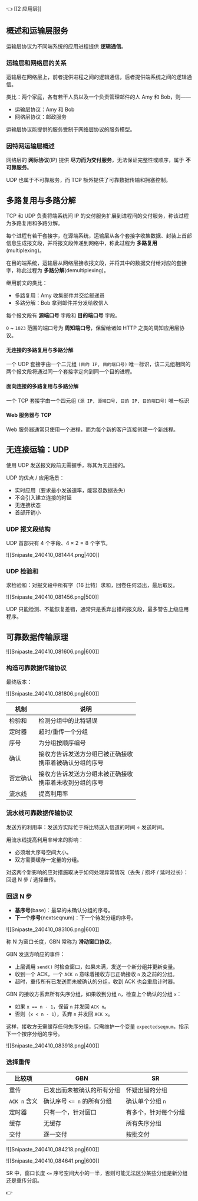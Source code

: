 👈 [[2 应用层]]

## 概述和运输层服务

运输层协议为不同端系统的应用进程提供 **逻辑通信**。

### 运输层和网络层的关系

运输层在网络层上，前者提供进程之间的逻辑通信，后者提供端系统之间的逻辑通信。

类比：两个家庭，各有若干人员以及一个负责管理邮件的人 Amy 和 Bob，则——

- 运输层协议：Amy 和 Bob
- 网络层协议：邮政服务

运输层协议能提供的服务受制于网络层协议的服务模型。

### 因特网运输层概述

网络层的 **网际协议**(IP) 提供 **尽力而为交付服务**，无法保证完整性或顺序，属于 **不可靠服务**。

UDP 也属于不可靠服务，而 TCP 额外提供了可靠数据传输和拥塞控制。

## 多路复用与多路分解

TCP 和 UDP 负责将端系统间 IP 的交付服务扩展到进程间的交付服务，称该过程为多路复用和多路分解。

每个进程有若干套接字，在源端系统，运输层从各个套接字收集数据、封装上首部信息生成报文段，并将报文段传递到网络中，称此过程为 **多路复用**(multiplexing)。

在目的端系统，运输层从网络层接收报文段，并将其中的数据交付给对应的套接字，称此过程为 **多路分解**(demultiplexing)。

继用前文的类比：

- 多路复用：Amy 收集邮件并交给邮递员
- 多路分解：Bob 拿到邮件并分发给收信人

每个报文段有 **源端口号** 字段和 **目的端口号** 字段。

`0` ~ `1023` 范围的端口号为 **周知端口号**，保留给诸如 HTTP 之类的周知应用层协议。

#### 无连接的多路复用与多路分解

一个 UDP 套接字由一个二元组 `(目的 IP, 目的端口号)` 唯一标识，该二元组相同的两个报文段将通过同一个套接字定向到同一个目的进程。

#### 面向连接的多路复用与多路分解

一个 TCP 套接字由一个四元组 `(源 IP, 源端口号, 目的 IP, 目的端口号)` 唯一标识

#### Web 服务器与 TCP

Web 服务器通常只使用一个进程，而为每个新的客户连接创建一个新线程。

## 无连接运输：UDP

使用 UDP 发送报文段前无需握手，称其为无连接的。

UDP 的优点 / 应用场景：

- 实时应用（要求最小发送速率，能容忍数据丢失）
- 不会引入建立连接的时延
- 无连接状态
- 首部开销小

### UDP 报文段结构

UDP 首部只有 4 个字段、$4 \times 2 = 8$ 个字节。

![[Snipaste_240410_081444.png|400]]

### UDP 检验和

求检验和：对报文段中所有字（$16$ 比特）求和，回卷任何溢出，最后取反。

![[Snipaste_240410_081456.png|500]]

UDP 只能检测、不能恢复差错，通常只是丢弃出错的报文段，最多警告上级应用程序。

## 可靠数据传输原理

![[Snipaste_240410_081606.png|600]]

### 构造可靠数据传输协议

最终版本：

![[Snipaste_240410_081806.png|600]]

| 机制   | 说明                              |
| ---- | ------------------------------- |
| 检验和  | 检测分组中的比特错误                      |
| 定时器  | 超时/重传一个分组                       |
| 序号   | 为分组按顺序编号                        |
| 确认   | 接收方告诉发送方分组已被正确接收<br>携带着被确认分组的序号 |
| 否定确认 | 接收方告诉发送方分组未被正确接收<br>携带着未收到分组的序号 |
| 流水线  | 提高利用率                           |

### 流水线可靠数据传输协议

发送方的利用率：发送方实际忙于将比特送入信道的时间 $\div$ 发送时间。

用流水线提高利用率带来的影响：

- 必须增大序号空间大小。
- 双方需要缓存一定量的分组。

对这两个新影响的应对措施取决于如何处理异常情况（丢失 / 损坏 / 延时过长）：回退 N 步 / 选择重传。

### 回退 N 步

- **基序号**(base)：最早的未确认分组的序号。
- **下一个序号**(nextseqnum)：下一个待发分组的序号。

![[Snipaste_240410_083106.png|600]]

称 N 为窗口长度，GBN 常称为 **滑动窗口协议**。

GBN 发送方响应的事件：

- 上层调用 `send()` 时检查窗口，如果未满，发送一个新分组并更新变量。
- 收到一个 ACK，一个 `ACK n` 意味着接收方已正确接收 `n` 及之前的分组。
- 超时，重传所有已发送而未被确认的分组，收到 ACK 也会重启计时器。

GBN 的接收方丢弃所有失序分组，如果收到分组 `n`，检查上个确认的分组 `x`：

- 如果 `x == n - 1`，保留 `n` 并发回 `ACK n`。
- 否则（`x < n - 1`），丢弃 `n` 并发回 `ACK x`。

这样，接收方无需缓存任何失序分组，只需维护一个变量 `expectedseqnum`，指示下一个按序分组的序号。

![[Snipaste_240410_083918.png|400]]

### 选择重传

| 比较项        | GBN               | SR         |
| ---------- | ----------------- | ---------- |
| 重传         | 已发出而未被确认的所有分组     | 怀疑出错的分组    |
| `ACK n` 含义 | 确认序号 `<= n` 的所有分组 | 确认单个分组 `n` |
| 定时器        | 只有一个，针对窗口         | 有多个，针对每个分组 |
| 缓存         | 无缓存               | 所有失序分组     |
| 交付         | 逐一交付              | 按批交付       |

![[Snipaste_240410_084218.png|600]]

![[Snipaste_240410_084641.png|600]]

SR 中，窗口长度 `<=` 序号空间大小的一半，否则可能无法区分某些分组是新分组还是重传分组。

👉 